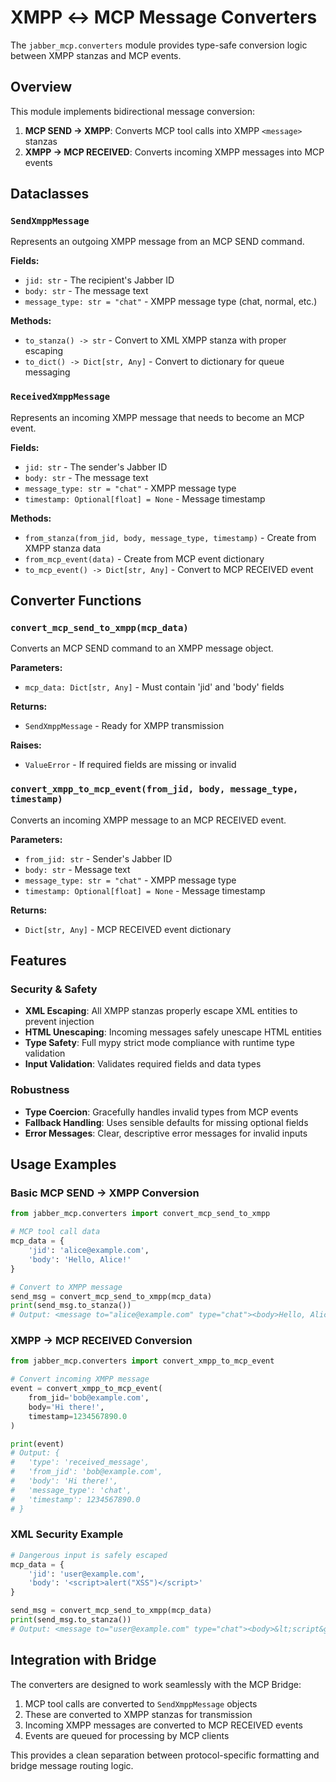# XMPP ↔ MCP Message Converters

The `jabber_mcp.converters` module provides type-safe conversion logic between XMPP stanzas and MCP events.

## Overview

This module implements bidirectional message conversion:

1. **MCP SEND → XMPP**: Converts MCP tool calls into XMPP `<message>` stanzas
2. **XMPP → MCP RECEIVED**: Converts incoming XMPP messages into MCP events

## Dataclasses

### `SendXmppMessage`

Represents an outgoing XMPP message from an MCP SEND command.

**Fields:**
- `jid: str` - The recipient's Jabber ID
- `body: str` - The message text
- `message_type: str = "chat"` - XMPP message type (chat, normal, etc.)

**Methods:**
- `to_stanza() -> str` - Convert to XML XMPP stanza with proper escaping
- `to_dict() -> Dict[str, Any]` - Convert to dictionary for queue messaging

### `ReceivedXmppMessage`

Represents an incoming XMPP message that needs to become an MCP event.

**Fields:**
- `jid: str` - The sender's Jabber ID
- `body: str` - The message text
- `message_type: str = "chat"` - XMPP message type
- `timestamp: Optional[float] = None` - Message timestamp

**Methods:**
- `from_stanza(from_jid, body, message_type, timestamp)` - Create from XMPP stanza data
- `from_mcp_event(data)` - Create from MCP event dictionary
- `to_mcp_event() -> Dict[str, Any]` - Convert to MCP RECEIVED event

## Converter Functions

### `convert_mcp_send_to_xmpp(mcp_data)`

Converts an MCP SEND command to an XMPP message object.

**Parameters:**
- `mcp_data: Dict[str, Any]` - Must contain 'jid' and 'body' fields

**Returns:**
- `SendXmppMessage` - Ready for XMPP transmission

**Raises:**
- `ValueError` - If required fields are missing or invalid

### `convert_xmpp_to_mcp_event(from_jid, body, message_type, timestamp)`

Converts an incoming XMPP message to an MCP RECEIVED event.

**Parameters:**
- `from_jid: str` - Sender's Jabber ID
- `body: str` - Message text
- `message_type: str = "chat"` - XMPP message type
- `timestamp: Optional[float] = None` - Message timestamp

**Returns:**
- `Dict[str, Any]` - MCP RECEIVED event dictionary

## Features

### Security & Safety
- **XML Escaping**: All XMPP stanzas properly escape XML entities to prevent injection
- **HTML Unescaping**: Incoming messages safely unescape HTML entities
- **Type Safety**: Full mypy strict mode compliance with runtime type validation
- **Input Validation**: Validates required fields and data types

### Robustness
- **Type Coercion**: Gracefully handles invalid types from MCP events
- **Fallback Handling**: Uses sensible defaults for missing optional fields
- **Error Messages**: Clear, descriptive error messages for invalid inputs

## Usage Examples

### Basic MCP SEND → XMPP Conversion

```python
from jabber_mcp.converters import convert_mcp_send_to_xmpp

# MCP tool call data
mcp_data = {
    'jid': 'alice@example.com',
    'body': 'Hello, Alice!'
}

# Convert to XMPP message
send_msg = convert_mcp_send_to_xmpp(mcp_data)
print(send_msg.to_stanza())
# Output: <message to="alice@example.com" type="chat"><body>Hello, Alice!</body></message>
```

### XMPP → MCP RECEIVED Conversion

```python
from jabber_mcp.converters import convert_xmpp_to_mcp_event

# Convert incoming XMPP message
event = convert_xmpp_to_mcp_event(
    from_jid='bob@example.com',
    body='Hi there!',
    timestamp=1234567890.0
)

print(event)
# Output: {
#   'type': 'received_message',
#   'from_jid': 'bob@example.com',
#   'body': 'Hi there!',
#   'message_type': 'chat',
#   'timestamp': 1234567890.0
# }
```

### XML Security Example

```python
# Dangerous input is safely escaped
mcp_data = {
    'jid': 'user@example.com',
    'body': '<script>alert("XSS")</script>'
}

send_msg = convert_mcp_send_to_xmpp(mcp_data)
print(send_msg.to_stanza())
# Output: <message to="user@example.com" type="chat"><body>&lt;script&gt;alert("XSS")&lt;/script&gt;</body></message>
```

## Integration with Bridge

The converters are designed to work seamlessly with the MCP Bridge:

1. MCP tool calls are converted to `SendXmppMessage` objects
2. These are converted to XMPP stanzas for transmission
3. Incoming XMPP messages are converted to MCP RECEIVED events
4. Events are queued for processing by MCP clients

This provides a clean separation between protocol-specific formatting and bridge message routing logic.
